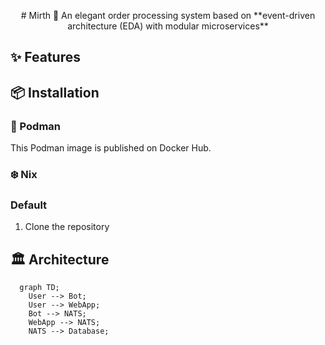 <p style="text-align: center;">
# Mirth  
🌸 An elegant order processing system based on **event-driven architecture (EDA) with modular microservices**
</p>

## ✨ Features

## 📦 Installation

### 🦭 Podman
This Podman image is published on Docker Hub.

### ❄️ Nix

### Default
1. Clone the repository

## 🏛️ Architecture
```mermaid
  graph TD;
    User --> Bot;
    User --> WebApp;
    Bot --> NATS;
    WebApp --> NATS;
    NATS --> Database;
